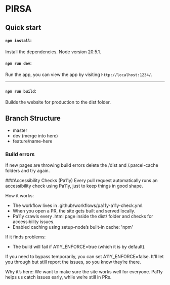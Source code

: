 # PIRSA

## Quick start

#### `npm install`:

Install the dependencies.
Node version 20.5.1.

#### `npm run dev`:

Run the app, you can view the app by visiting `http://localhost:1234/`.

---

#### `npm run build`:

Builds the website for production to the dist folder.


## Branch Structure

- master
- dev (merge into here)
- feature/name-here


### Build errors

If new pages are throwing build errors delete the /dist and /.parcel-cache folders and try again.

###Accessibility Checks (Pa11y)
Every pull request automatically runs an accessibility check using Pa11y, just to keep things in good shape.

How it works:
- The workflow lives in .github/workflows/pa11y-a11y-check.yml.
- When you open a PR, the site gets built and served locally.
- Pa11y crawls every .html page inside the dist/ folder and checks for accessibility issues.
- Enabled caching using setup-node’s built-in cache: 'npm'

If it finds problems:
- The build will fail if A11Y_ENFORCE=true (which it is by default).

If you need to bypass temporarily, you can set A11Y_ENFORCE=false. It'll let you through but still report the issues, so you know they’re there.

Why it’s here:
We want to make sure the site works well for everyone. Pa11y helps us catch issues early, while we’re still in PRs.
